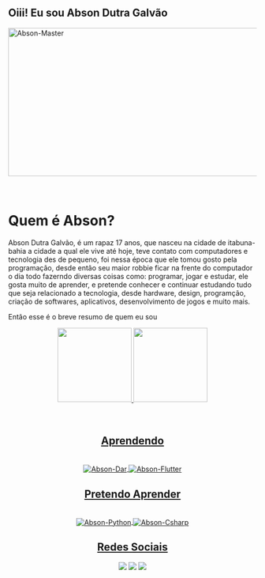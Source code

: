 ## Oiii! Eu sou Abson Dutra Galvão
 
 <div>
 <img align="center" height="300" width="900" alt="Abson-Master"src="https://64.media.tumblr.com/32bcb136dd2df1db7b45b79f279c920e/44d27a9d46b35df3-7b/s500x750/fa0e3124b119e92be00c3a32835ff8925ed7e017.gifv">
 </div> 

</br>
</br>

 <h1>Quem é Abson?</h2>
 <p>Abson Dutra Galvão, é um rapaz 17 anos, que nasceu na cidade de itabuna-bahia a cidade a qual ele vive até hoje, teve contato com computadores e tecnologia des de pequeno, foi nessa época que ele tomou gosto pela programação, desde então seu maior robbie ficar na frente do computador o dia todo fazerndo diversas coisas como: programar, jogar e estudar, ele gosta muito de aprender, e pretende conhecer e continuar estudando tudo que seja relacionado a tecnologia, desde hardware, design, programção, criação de softwares, aplicativos, desenvolvimento de jogos e muito mais.</p>
 
  <p>Então esse é o breve resumo de quem eu sou</p>

<center>
<div  style="display: inline_block">
<a href="https://github.com/AbsonDutraGalvao">
  <img height="150em" src="https://github-readme-stats.vercel.app/api?username=AbsonDutraGalvao&show_icons=true&theme=great-gatsby&include_all_commits=true&count_private=true"/>
  <img height="150em" src="https://github-readme-stats.vercel.app/api/top-langs/?username=AbsonDutraGalvao&layout=compact&langs_count=7&theme=great-gatsby"/>
</div>
 <center/>

</br>
</br>

## Aprendendo

<div align="center" style="display: inline_block"><br>
  <img align="center" alt="Abson-Dar"  src="https://img.shields.io/badge/Dart-0175C2?style=for-the-badge&logo=dart&logoColor=white">
 <img align="center" alt="Abson-Flutter"  src="https://img.shields.io/badge/Flutter-02569B?style=for-the-badge&logo=flutter&logoColor=white">
</div>

## Pretendo Aprender

<div align="center" style="display: inline_block"><br>
  <img align="center" alt="Abson-Python"  src="https://img.shields.io/badge/Python-14354C?style=for-the-badge&logo=python&logoColor=white">
  <img align="center" alt="Abson-Csharp" src="https://img.shields.io/badge/C%23-239120?style=for-the-badge&logo=c-sharp&logoColor=white">
</div>
  
  ## Redes Sociais
 
<div align="center"> 
  <a href="https://www.instagram.com/abson.dutra" target="_blank"><img src="https://img.shields.io/badge/-Instagram-%23E4405F?style=for-the-badge&logo=instagram&logoColor=white" target="_blank"></a>
  <a href = "mailto:absonprogrammer@gmail.com"><img src="https://img.shields.io/badge/-Gmail-%23333?style=for-the-badge&logo=gmail&logoColor=white" target="_blank"></a>
  <a href="https://www.linkedin.com/in/abson-dutra-galv%C3%A3o-abb03921a" target="_blank"><img src="https://img.shields.io/badge/-LinkedIn-%230077B5?style=for-the-badge&logo=linkedin&logoColor=white" target="_blank"></a> 
 
</div>
